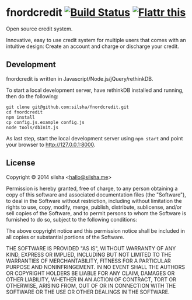 # fnordcredit   [![Build Status](https://travis-ci.org/silsha/fnordcredit.svg?branch=master)](https://travis-ci.org/silsha/fnordcredit) [![Flattr this](https://api.flattr.com/button/flattr-badge-large.png)](http://flattr.com/thing/2873952/silshafnordcredit-on-GitHub)
Open source credit system.

Innovative, easy to use credit system for multiple users that comes with an intuitive design: Create an account and charge or discharge your credit.

## Development
fnordcredit is written in Javascript/Node.js/jQuery/rethinkDB.

To start a local development server, have rethinkDB installed and running, then do the following:

	git clone git@github.com:silsha/fnordcredit.git
	cd fnordcredit
	npm install
	cp config.js.example config.js
	node tools/dbInit.js

As last step, start the local development server using ```npm start``` and point your browser to http://127.0.0.1:8000.

## License
Copyright © 2014 silsha &lt;hallo@silsha.me&gt;

Permission is hereby granted, free of charge, to any person obtaining a copy
of this software and associated documentation files (the "Software"), to deal
in the Software without restriction, including without limitation the rights
to use, copy, modify, merge, publish, distribute, sublicense, and/or sell
copies of the Software, and to permit persons to whom the Software is
furnished to do so, subject to the following conditions:

The above copyright notice and this permission notice shall be included in
all copies or substantial portions of the Software.

THE SOFTWARE IS PROVIDED "AS IS", WITHOUT WARRANTY OF ANY KIND, EXPRESS OR
IMPLIED, INCLUDING BUT NOT LIMITED TO THE WARRANTIES OF MERCHANTABILITY,
FITNESS FOR A PARTICULAR PURPOSE AND NONINFRINGEMENT. IN NO EVENT SHALL THE
AUTHORS OR COPYRIGHT HOLDERS BE LIABLE FOR ANY CLAIM, DAMAGES OR OTHER
LIABILITY, WHETHER IN AN ACTION OF CONTRACT, TORT OR OTHERWISE, ARISING FROM,
OUT OF OR IN CONNECTION WITH THE SOFTWARE OR THE USE OR OTHER DEALINGS IN
THE SOFTWARE.
